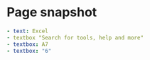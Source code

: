 # Page snapshot

```yaml
- text: Excel
- textbox "Search for tools, help and more"
- textbox: A7
- textbox: "6"
```